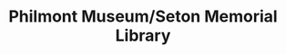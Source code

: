 ---
layout: repo
title: "Philmont Museum/Seton Memorial Library"
id: 24321
permalink: repos/24321/
---
